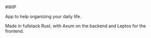 #WIP

App to help organizing your daily life.

Made in fullstack Rust, with Axum on the backend and Leptos for the frontend.
